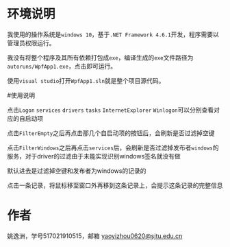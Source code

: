 # 环境说明

我使用的操作系统是`windows 10`，基于`.NET Framework 4.6.1`开发，程序需要以管理员权限运行。

我没有将整个程序及其所有依赖打包成`exe`，编译生成的`exe`文件路径为`autoruns/WpfApp1.exe`，点击即可运行。

使用`visual studio`打开`WpfApp1.sln`就是整个项目源代码。

#使用说明

点击`Logon` `services` `drivers` `tasks` `InternetExplorer` `Winlogon`可以分别查看对应的自启动项

点击`FilterEmpty`之后再点击那几个自启动项的按钮后，会刷新是否过滤掉空键

点击`FilterWindows`之后再点击`services`后，会刷新是否过滤掉发布者`windows`的服务，对于driver的过滤由于未能实现识别windows签名就没有做

默认进去是过滤掉空键和发布者为windows的记录的

点击一条记录，将鼠标移至窗口外再移到这条记录上，会提示这条记录的完整信息

# 作者

姚逸洲，学号517021910515，邮箱 yaoyizhou0620@sjtu.edu.cn



